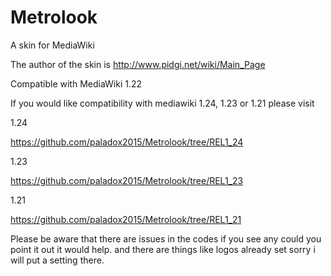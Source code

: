 Metrolook
=========

A skin for MediaWiki

The author of the skin is http://www.pidgi.net/wiki/Main_Page


Compatible with MediaWiki 1.22

If you would like compatibility with mediawiki 1.24, 1.23 or 1.21 please visit 

1.24

https://github.com/paladox2015/Metrolook/tree/REL1_24

1.23

https://github.com/paladox2015/Metrolook/tree/REL1_23

1.21

https://github.com/paladox2015/Metrolook/tree/REL1_21

Please be aware that there are issues in the codes if you see any could you point it out it would help. and there are things like logos already set sorry i will put a setting there.
